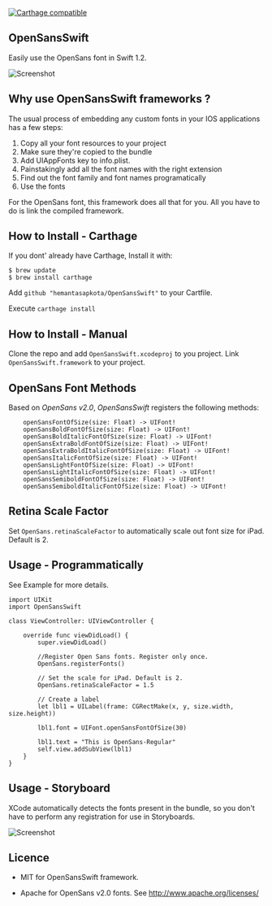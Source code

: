 [![Carthage compatible](https://img.shields.io/badge/Carthage-compatible-4BC51D.svg?style=flat)](https://github.com/Carthage/Carthage)

## OpenSansSwift ##
Easily use the OpenSans font in Swift 1.2.

![Screenshot](OpenSans-SS.png)

## Why use OpenSansSwift frameworks ? ##

The usual process of embedding any custom fonts in your IOS applications has a few steps:

1. Copy all your font resources to your project
2. Make sure they're copied to the bundle
3. Add UIAppFonts key to info.plist.
4. Painstakingly add all the font names with the right extension
5. Find out the font family and font names programatically
6. Use the fonts

For the OpenSans font, this framework does all that for you. All you have to do is link the compiled framework.

## How to Install - Carthage ##

If you dont' already have Carthage, Install it with:

```
$ brew update
$ brew install carthage
```

Add ```github "hemantasapkota/OpenSansSwift"``` to your Cartfile.

Execute ```carthage install```

## How to Install - Manual ##

Clone the repo and add ```OpenSansSwift.xcodeproj``` to you project. Link ```OpenSansSwift.framework``` to your project.

## OpenSans Font Methods ##

Based on *OpenSans v2.0*, *OpenSansSwift* registers the following methods:

```
    openSansFontOfSize(size: Float) -> UIFont!
    openSansBoldFontOfSize(size: Float) -> UIFont!
    openSansBoldItalicFontOfSize(size: Float) -> UIFont!
    openSansExtraBoldFontOfSize(size: Float) -> UIFont!
    openSansExtraBoldItalicFontOfSize(size: Float) -> UIFont!
    openSansItalicFontOfSize(size: Float) -> UIFont!
    openSansLightFontOfSize(size: Float) -> UIFont!
    openSansLightItalicFontOfSize(size: Float) -> UIFont!
    openSansSemiboldFontOfSize(size: Float) -> UIFont!
    openSansSemiboldItalicFontOfSize(size: Float) -> UIFont!
```

## Retina Scale Factor ##
Set ```OpenSans.retinaScaleFactor``` to automatically scale out font size for iPad. Default is 2.

## Usage - Programmatically ##

See Example for more details.

```
import UIKit
import OpenSansSwift

class ViewController: UIViewController {

    override func viewDidLoad() {
        super.viewDidLoad()    
        
        //Register Open Sans fonts. Register only once.
        OpenSans.registerFonts()
        
        // Set the scale for iPad. Default is 2.
        OpenSans.retinaScaleFactor = 1.5
        
        // Create a label
        let lbl1 = UILabel(frame: CGRectMake(x, y, size.width, size.height))
        
        lbl1.font = UIFont.openSansFontOfSize(30)
        
        lbl1.text = "This is OpenSans-Regular"
        self.view.addSubView(lbl1)
    }
}
```

## Usage - Storyboard ##

XCode automatically detects the fonts present in the bundle, so you don't have to perform any registration for use in Storyboards.

![Screenshot](OpenSans-StoryBoard.png)

## Licence ##

* MIT for OpenSansSwift framework.

* Apache for OpenSans v2.0 fonts. See http://www.apache.org/licenses/
